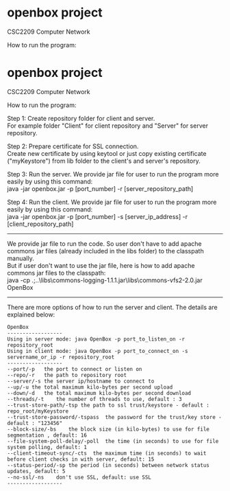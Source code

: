 openbox project
===============
CSC2209 Computer Network

How to run the program:

openbox project
===============
CSC2209 Computer Network

How to run the program:

Step 1: Create repository folder for client and server.<br>
For example folder "Client" for client repository and "Server" for server repository.

Step 2: Prepare certificate for SSL connection.<br>
Create new certificate by using keytool or just copy existing certificate ("myKeystore") from lib folder to the client's and server's repository.

Step 3: Run the server. We provide jar file for user to run the program more easily by using this command:<br>
java -jar openbox.jar -p [port_number] -r [server_repository_path]

Step 4: Run the client. We provide jar file for user to run the program more easily  by using this command:<br>
java -jar openbox.jar -p [port_number] -s [server_ip_address] -r [client_repository_path]

********************************************************************************************************************************************************
We provide jar file to run the code. So user don't have to add apache commons jar files (already included in the libs folder) to the classpath manually.<br>
But if user don't want to use the jar file, here is how to add apache commons jar files to the classpath: <br>
java -cp .;..\libs\commons-logging-1.1.1.jar\libs\commons-vfs2-2.0.jar OpenBox<br>
********************************************************************************************************************************************************

There are more options of how to run the server and client. The details are explained below:

	OpenBox
	------------------
	Using in server mode: java OpenBox -p port_to_listen_on -r repository_root
	Using in client mode: java OpenBox -p port_to_connect_on -s servername_or_ip -r repository_root
	------------------
	--port/-p	the port to connect or listen on
	--repo/-r	the path to repository root
	--server/-s	the server ip/hostname to connect to
	--up/-u	the total maximum kilo-bytes per second upload
	--down/-d	the total maximum kilo-bytes per second download
	--threads/-t	the number of threads to use, default : 3
	--trust-store-path/-tsp	the path to ssl trust/keystore - default : repo_root/myKeystore
	--trust-store-password/-tspass	the password for the trust/key store - default : "123456"
	--block-size/-bs	the block size (in kilo-bytes) to use for file segmentation , default: 16
	--file-system-poll-delay/-poll	the time (in seconds) to use for file system polling, default: 1
	--client-timeout-sync/-cts	the maximum time (in seconds) to wait before client checks in with server, default: 15
	--status-period/-sp	the period (in seconds) between network status updates, default: 5
	--no-ssl/-ns	don't use SSL, default: use SSL
	------------------
